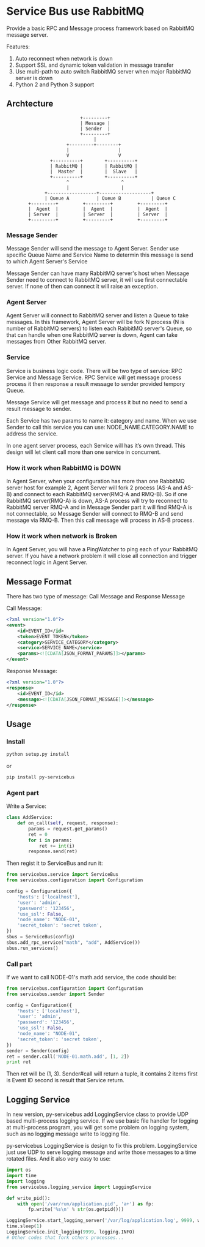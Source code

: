 # Service Bus use RabbitMQ

Provide a basic RPC and Message process framework based on RabbitMQ message server.

Features:

1. Auto reconnect when network is down
2. Support SSL and dynamic token validation in message transfer
3. Use multi-path to auto switch RabbitMQ server when major RabbitMQ server is down
4. Python 2 and Python 3 support

## Archtecture

```
                           +---------+
                           | Message |
                           | Sender  |
                           +---------+
                                |
                      +---------+--------+
                      |                  |
                      V                  V
                +----------+        +----------+
                | RabbitMQ |        | RabbitMQ |
                |  Master  |        |  Slave   |
                +----------+        +----------+
                      ^                   ^
                      |                   |
              +------------------+-------------------+
              | Queue A          | Queue B           | Queue C
        +---------+         +---------+         +---------+
        |  Agent  |         |  Agent  |         |  Agent  |
        | Server  |         | Server  |         | Server  |
        +---------+         +---------+         +---------+
```

### Message Sender

Message Sender will send the message to Agent Server. Sender use specific Queue Name and Service Name to determin this message is send to which Agent Server's Service

Message Sender can have many RabbitMQ server's host when Message Sender need to connect to RabbitMQ server, it will use first connectable server. If none of then can connect it will raise an exception.

### Agent Server

Agent Server will connect to RabbitMQ server and listen a Queue to take messages. In this framework, Agent Server will be fork N process (N is number of RabbitMQ servers) to listen each RabbitMQ server's Queue, so that can handle when one RabbitMQ server is down, Agent can take messages from Other RabbitMQ server.

### Service

Service is business logic code. There will be two type of service: RPC Service and Message Service.
RPC Service will get message process process it then response a result message to sender provided tempory Queue.

Message Service will get message and process it but no need to send a result message to sender.

Each Service has two params to name it: category and name. When we use Sender to call this service you can use: NODE_NAME.CATEGORY.NAME to address the service.

In one agent server process, each Service will has it’s own thread. This design will let client call more than one service in concurrent.

### How it work when RabbitMQ is DOWN

In Agent Server, when your configuration has more than one RabbitMQ server host for example 2, Agent Server will fork 2 process (AS-A and AS-B) and connect to each RabbitMQ server(RMQ-A and RMQ-B). So if one RabbitMQ server(RMQ-A) is down, AS-A process will try to reconnect to RabbitMQ server RMQ-A and in Message Sender part it will find RMQ-A is not connectable, so Message Sender will connect to RMQ-B and send message via RMQ-B. Then this call message will process in AS-B process.

### How it work when network is Broken

In Agent Server, you will have a PingWatcher to ping each of your RabbitMQ server. If you have a network problem it will close all connection and trigger reconnect logic in Agent Server.


## Message Format

There has two type of message: Call Message and Response Message

Call Message:

```xml
<?xml version="1.0"?>
<event>
    <id>EVENT_ID</id>
    <token>EVENT_TOKEN</token>
    <category>SERVICE_CATEGORY</category>
    <service>SERVICE_NAME</service>
    <params><![CDATA[JSON_FORMAT_PARAMS]]></params>
</event>
```

Response Message:

```xml
<?xml version="1.0"?>
<response>
    <id>EVENT_ID</id>
    <message><![CDATA[JSON_FORMAT_MESSAGE]]></message>
</response>
```

## Usage

### Install

```bash
python setup.py install
```

or

```bash
pip install py-servicebus
```

### Agent part

Write a Service:

```python
class AddService:
    def on_call(self, request, response):
        params = request.get_params()
        ret = 0
        for i in params:
            ret += int(i)
        response.send(ret)
```

Then regist it to ServiceBus and run it:

```python
from servicebus.service import ServiceBus
from servicebus.configuration import Configuration

config = Configuration({
    'hosts': ['localhost'],
    'user': 'admin',
    'password': '123456',
    'use_ssl': False,
    'node_name': "NODE-01",
    'secret_token': 'secret token',
})
sbus = ServiceBus(config)
sbus.add_rpc_service("math", "add", AddService())
sbus.run_services()
```

### Call part

If we want to call NODE-01's math.add service, the code should be:

```python
from servicebus.configuration import Configuration
from servicebus.sender import Sender

config = Configuration({
    'hosts': ['localhost'],
    'user': 'admin',
    'password': '123456',
    'use_ssl': False,
    'node_name': "NODE-01",
    'secret_token': 'secret token',
})
sender = Sender(config)
ret = sender.call('NODE-01.math.add', [1, 2])
print ret
```

Then ret will be (1, 3). Sender#call will return a tuple, it contains 2 items first is Event ID second is result that Service return.

## Logging Service

In new version, py-servicebus add LoggingService class to provide UDP based multi-process logging service. If we use basic file handler for logging at multi-process program, you will get some problem on logging system, such as no logging message write to logging file.

py-servicebus LoggingService is design to fix this problem. LoggingService just use UDP to serve logging message and write those messages to a time rotated files. And it also very easy to use:
```python
import os
import time
import logging
from servicebus.logging_service import LoggingService

def write_pid():
    with open('/var/run/application.pid', 'a+') as fp:
        fp.write('%s\n' % str(os.getpid()))

LoggingService.start_logging_server('/var/log/application.log', 9999, write_pid)
time.sleep(1)
LoggingService.init_logging(9999, logging.INFO)
# Other codes that fork others processes...
```
